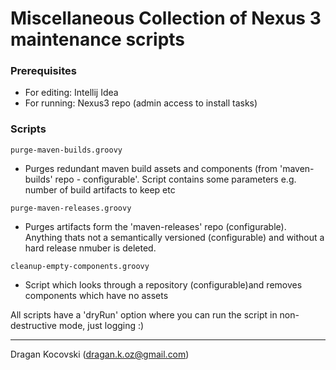 # Miscellaneous Collection of Nexus 3 maintenance scripts


### Prerequisites

- For editing: Intellij Idea
- For running: Nexus3 repo (admin access to install tasks)


### Scripts

```
purge-maven-builds.groovy
```
- Purges redundant maven build assets and components (from 'maven-builds' repo - configurable'.
Script contains some parameters e.g. number of build artifacts to keep etc

```
purge-maven-releases.groovy
```
- Purges artifacts form the 'maven-releases' repo (configurable). Anything thats not a semantically versioned (configurable) and without a hard release nmuber is deleted.

```
cleanup-empty-components.groovy
```
- Script which looks through a repository (configurable)and removes components which have no assets


All scripts have a 'dryRun' option where you can run the script in non-destructive mode, just logging :)

--------------------------------------
Dragan Kocovski (dragan.k.oz@gmail.com)
